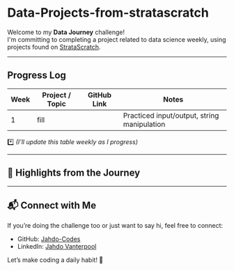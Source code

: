 # Data-Projects-from-stratascratch

Welcome to my **Data Journey** challenge!   
I'm committing to completing a project related to data science weekly, using projects found on [StrataScratch](https://platform.stratascratch.com/data-projects?job_positions=2).

---

## Progress Log

| Week | Project / Topic | GitHub Link | Notes |
|-----|------------------|-------------|-------|
| 1   | fill | []() | Practiced input/output, string manipulation |


*️⃣ *(I’ll update this table weekly as I progress)*

---

## 🌟 Highlights from the Journey

> 

---

## 📬 Connect with Me

If you’re doing the challenge too or just want to say hi, feel free to connect:

- GitHub: [Jahdo-Codes](https://github.com/Jahdo-Codes)
- LinkedIn: [Jahdo Vanterpool](https://www.linkedin.com/in/jahdo-vanterpool/)

Let’s make coding a daily habit! 💪
